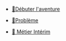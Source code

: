 <!-- docs/_sidebar.md -->

* [👏Débuter l'aventure](/)
* [🚨Problème](/problem)

* [💼 Métier Intérim](/side-job)
